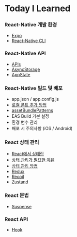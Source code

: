 # Today I Learned

### React-Native 개발 환경

- [Expo](./Expo/Readme.md)
- [React-Native CLI](./React-Native-CLI/Readme.md)

### React-Native API
- [APIs](./API/React-Native/Readme.md)
- [AsyncStorage](./API/React-Native/AsyncStorage/Readme.md)
- [AppState](./API/React-Native/AppState/Readme.md)

### React-Native 빌드 및 배포
- app.json / app.config.js
- [로컬 폰트 추가 방법](./Build%2BDeploy/font/Readme.md)
- [assetBundlePatterns](./Build%2BDeploy/assetBundlePatterns/Readme.md)
- EAS Build 기본 설정
- 환경 변수 관리
- 배포 시 주의사항 (iOS / Android)

### React 상태 관리

- [React에서 상태란](./State/what/Readme.md)
- [상태 관리가 필요한 이유](./State/why/Readme.md)
- [상태 관리 방법](./State/how/Readme.md)
- [Redux](./State/Redux/Readme.md)
- [Recoil](./State/Recoil/Readme.md)
- [Zustand](./State/Zustand/Readme.md)

### React 문법
- [Suspense](./Syntax/Suspense/Readme.md)

### React API
- [Hook](./API/React/Hook/Readme.md)